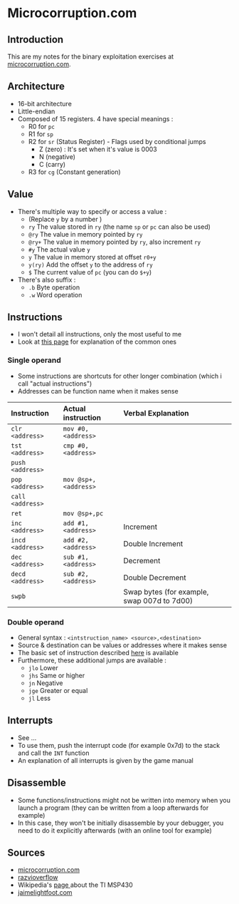 # Microcorruption.com

## Introduction

This are my notes for the binary exploitation exercises at [microcorruption.com](https://microcorruption.com/).

## Architecture

* 16-bit architecture
* Little-endian
* Composed of 15 registers. 4 have special meanings :
  * R0 for `pc`
  * R1 for `sp`
  * R2 for `sr` \(Status Register\) - Flags used by conditional jumps
    * Z \(zero\) : It's set when it's value is 0003
    * N \(negative\)
    * C \(carry\)
  * R3 for `cg` \(Constant generation\)

## Value

* There's multiple way to specify or access a value :
  * \(Replace `y` by a number \)
  * `ry` The value stored in `ry` \(the name `sp` or `pc` can also be used\)
  * `@ry` The value in memory pointed by `ry`
  * `@ry+` The value in memory pointed by `ry`, also increment `ry`
  * `#y` The actual value `y`
  * `y` The value in memory stored at offset `r0+y`
  * `y(ry)` Add the offset `y` to the address of `ry`
  * `$` The current value of `pc` \(you can do `$+y`\)
* There's also suffix :
  * `.b` Byte operation
  * `.w` Word operation

## Instructions

* I won't detail all instructions, only the most useful to me
* Look at [this page](https://zcugni.gitbook.io/notes/binary-exploitation/assembly#instruction) for explanation of the common ones

### Single operand

* Some instructions are shortcuts for other longer combination \(which i call "actual instructions"\)
* Addresses can be function name when it makes sense

| Instruction | Actual instruction | Verbal Explanation |
| :--- | :--- | :--- |
| `clr <address>` | `mov #0,<address>` |  |
| `tst <address>` | `cmp #0,<address>` |  |
| `push <address>` |  |  |
| `pop <address>` | `mov @sp+,<address>` |  |
| `call <address>` |  |  |
|  `ret` | `mov @sp+,pc` |  |
| `inc <address>` | `add #1,<address>` | Increment |
| `incd <address>` | `add #2,<address>` | Double Increment |
| `dec <address>` | `sub #1,<address>` | Decrement |
| `decd <address>` | `sub #2,<address>` | Double Decrement |
| `swpb` |  | Swap bytes \(for example, swap 007d to 7d00\) |

### Double operand

* General syntax : `<intstruction_name> <source>,<destination>`
* Source  & destination can be values or addresses where it makes sense
* The basic set of instruction described [here](https://zcugni.gitbook.io/notes/binary-exploitation/assembly#instruction) is available
* Furthermore, these additional jumps are available :
  * `jlo` Lower
  * `jhs` Same or higher
  * `jn` Negative
  * `jge` Greater or equal
  * `jl` Less

## Interrupts

* See ...
* To use them, push the interrupt code \(for example 0x7d\) to  the stack and call the `INT` function 
* An explanation of all interrupts is given by the game manual

## Disassemble

* Some functions/instructions might not be written into memory when you launch a program \(they can be written from a loop afterwards for example\)
* In this case, they won't be initially disassemble by your debugger, you need to do it explicitly afterwards \(with an online tool for example\)

## Sources

* [microcorruption.com](https://microcorruption.com/)
* [razvioverflow](https://razvioverflow.github.io/microcorruption/)
* Wikipedia's [page ](https://en.wikipedia.org/wiki/TI_MSP430)about the TI MSP430
* [jaimelightfoot.com](https://jaimelightfoot.com/blog/)



